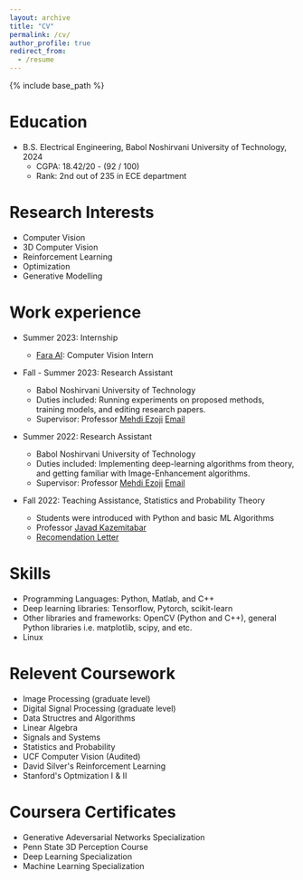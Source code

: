 ```yaml
---
layout: archive
title: "CV"
permalink: /cv/
author_profile: true
redirect_from:
  - /resume
---
```


{% include base_path %}

Education
======
* B.S. Electrical Engineering, Babol Noshirvani University of Technology, 2024
  * CGPA: 18.42/20 - (92 / 100)
  * Rank: 2nd out of 235 in ECE department

Research Interests
======
* Computer Vision
* 3D Computer Vision
* Reinforcement Learning
* Optimization
* Generative Modelling

Work experience
======
* Summer 2023: Internship
  * [Fara AI](https://faraai.ir/): Computer Vision Intern
 
* Fall - Summer 2023: Research Assistant
  * Babol Noshirvani University of Technology
  * Duties included: Running experiments on proposed methods, training models, and editing research papers.
  * Supervisor: Professor [Mehdi Ezoji](https://scholar.google.com/citations?hl=en&user=GMuv8vsAAAAJ&view_op=list_works) [Email](m.ezoji@nit.ac.ir)

* Summer 2022: Research Assistant
  * Babol Noshirvani University of Technology
  * Duties included: Implementing deep-learning algorithms from theory, and getting familiar with Image-Enhancement algorithms. 
  * Supervisor: Professor [Mehdi Ezoji](https://scholar.google.com/citations?hl=en&user=GMuv8vsAAAAJ&view_op=list_works) [Email](m.ezoji@nit.ac.ir)

* Fall 2022: Teaching Assistance, Statistics and Probability Theory
  * Students were introduced with Python and basic ML Algorithms
  * Professor [Javad Kazemitabar](https://web.nit.ac.ir/~j.kazemitabar/)
  * [Recomendation Letter](https://drive.google.com/file/d/1hF-ZbtmsF53DxBQl_u-qRwKRD7ec37EC/view?usp=sharing)
  
Skills
======
* Programming Languages: Python, Matlab, and C++
* Deep learning libraries: Tensorflow, Pytorch, scikit-learn
* Other libraries and frameworks: OpenCV (Python and C++), general Python libraries i.e. matplotlib, scipy, and etc. 
* Linux

Relevent Coursework
======
* Image Processing (graduate level)
* Digital Signal Processing (graduate level)
* Data Structres and Algorithms
* Linear Algebra
* Signals and Systems
* Statistics and Probability 
* UCF Computer Vision (Audited)
* David Silver's Reinforcement Learning
* Stanford's Optmization I & II 

Coursera Certificates
======
* Generative Adeversarial Networks Specialization
* Penn State 3D Perception Course
* Deep Learning Specialization
* Machine Learning Specialization
